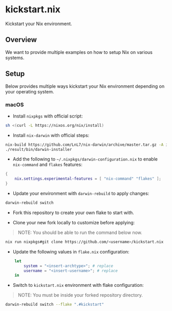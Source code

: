 # kickstart.nix
Kickstart your Nix environment.

## Overview

We want to provide multiple examples on how to setup Nix on various systems.

## Setup

Below provides multiple ways kickstart your Nix environment depending on your operating system.

### macOS

- Install `nixpkgs` with official script:

```bash
sh <(curl -L https://nixos.org/nix/install)
```

- Install `nix-darwin` with official steps:

```bash
nix-build https://github.com/LnL7/nix-darwin/archive/master.tar.gz -A installer
./result/bin/darwin-installer
```

- Add the following to `~/.nixpkgs/darwin-configuration.nix` to enable `nix-command` and `flakes` features:

```nix
{
    nix.settings.experimental-features = [ "nix-command" "flakes" ];
}
```

- Update your environment with `darwin-rebuild` to apply changes:

```bash
darwin-rebuild switch
```

- Fork this repository to create your own flake to start with.

- Clone your new fork locally to customize before applying:

> NOTE: You should be able to run the command below now.

```bash
nix run nixpkgs#git clone https://github.com/<username>/kickstart.nix
```

- Update the following values in `flake.nix` configuration:

```nix
    let
        system = "<insert-archtype>"; # replace
        username = "<insert-username>"; # replace
    in
```

- Switch to `kickstart.nix` environment with flake configuration:

> NOTE: You must be inside your forked repository directory.

```bash
darwin-rebuild switch --flake ".#kickstart"
```
